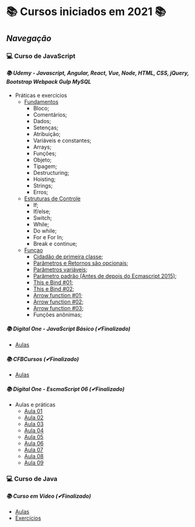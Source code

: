 # 📚 Cursos iniciados em 2021 📚

## _Navegação_

### 💻 **Curso de JavaScript**

#### _📚 Udemy - Javascript, Angular, React, Vue, Node, HTML, CSS, jQuery, Bootstrap Webpack Gulp MySQL_

- Práticas e exercícios
  - [Fundamentos](/JavaScript/Udemy-WebCompleto/Exercicios-JS/Fundamentos/)
    - Bloco;
    - Comentários;
    - Dados;
    - Setenças;
    - Atribuição;
    - Variáveis e constantes;
    - Arrays;
    - Funções;
    - Objeto;
    - Tipagem;
    - Destructuring;
    - Hoisting;
    - Strings;
    - Erros;
  - [Estruturas de Controle](/JavaScript/Udemy-WebCompleto/Exercicios-JS/controle/)
    - If;
    - If/else;
    - Switch;
    - While;
    - Do while;
    - For e For In;
    - Break e continue;
  - [Funçao](/JavaScript/Udemy-WebCompleto/Exercicios-JS/funcao/)
    - [Cidadão de primeira classe](/JavaScript/Udemy-WebCompleto/Exercicios-JS/funcao/cidadaoPrimeiraClasse.js);
    - [Parâmetros e Retornos são opcionais](/JavaScript/Udemy-WebCompleto/Exercicios-JS/funcao/paramsERetornosSaoOpcionais.js);
    - [Parâmetros variáveis](/JavaScript/Udemy-WebCompleto/Exercicios-JS/funcao/paramsVariaveis.js);
    - [Parâmetro padrão (Antes de depois do Ecmascript 2015)](/JavaScript/Udemy-WebCompleto/Exercicios-JS/funcao/paramsPadrao.js);
    - [This e Bind #01](/JavaScript/Udemy-WebCompleto/Exercicios-JS/funcao/thisEBind1.js);
    - [This e Bind #02](/JavaScript/Udemy-WebCompleto/Exercicios-JS/funcao/thisEBind2.js);
    - [Arrow function #01](/JavaScript/Udemy-WebCompleto/Exercicios-JS/funcao/arrowFunction1.js);
    - [Arrow function #02](/JavaScript/Udemy-WebCompleto/Exercicios-JS/funcao/arrowFunction2.js);
    - [Arrow function #03](/JavaScript/Udemy-WebCompleto/Exercicios-JS/funcao/arrowFunction3.js);
    - Funções anônimas;

#### _📚 Digital One - JavaScript Básico (✔Finalizado)_

- [Aulas](/JavaScript/DigitalOne_JavaScript)

#### _📚 CFBCursos (✔Finalizado)_

- [Aulas](/JavaScript/CFBCursos)

#### _📚 Digital One - EscmaScript 06 (✔Finalizado)_

- Aulas e práticas
  - [Aula 01](/JavaScript//DigitalOneEcmaScript06essencial/Aula01/)
  - [Aula 02](/JavaScript//DigitalOneEcmaScript06essencial/Aula02/)
  - [Aula 03](/JavaScript//DigitalOneEcmaScript06essencial/Aula03/)
  - [Aula 04](/JavaScript//DigitalOneEcmaScript06essencial/Aula04/)
  - [Aula 05](/JavaScript//DigitalOneEcmaScript06essencial/Aula05/)
  - [Aula 06](/JavaScript//DigitalOneEcmaScript06essencial/Aula06/)
  - [Aula 07](/JavaScript//DigitalOneEcmaScript06essencial/Aula07/)
  - [Aula 08](/JavaScript//DigitalOneEcmaScript06essencial/Aula08/)
  - [Aula 09](/JavaScript//DigitalOneEcmaScript06essencial/Aula09/)

### 💻 **Curso de Java**

#### _📚 Curso em Vídeo (✔Finalizado)_

- [Aulas](/Java/CursoEmVideo/Aulas)
- [Exercícios](/Java/CursoEmVideo/Tarefas)